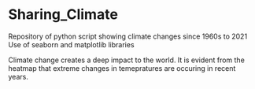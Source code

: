 # Sharing_Climate
Repository of python script showing climate changes since 1960s to 2021
Use of seaborn and matplotlib libraries

Climate change creates a deep impact to the world. It is evident from the heatmap that extreme changes in temepratures are occuring in recent years.
